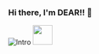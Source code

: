 ### Hi there, I'm DEAR!! 👋

![Intro](https://i.ibb.co/8jd30vx/codingwithcoffee.gif)
<img src="https://media.giphy.com/media/vFKqnCdLPNOKc/giphy.gif" width="40" height="40" />


